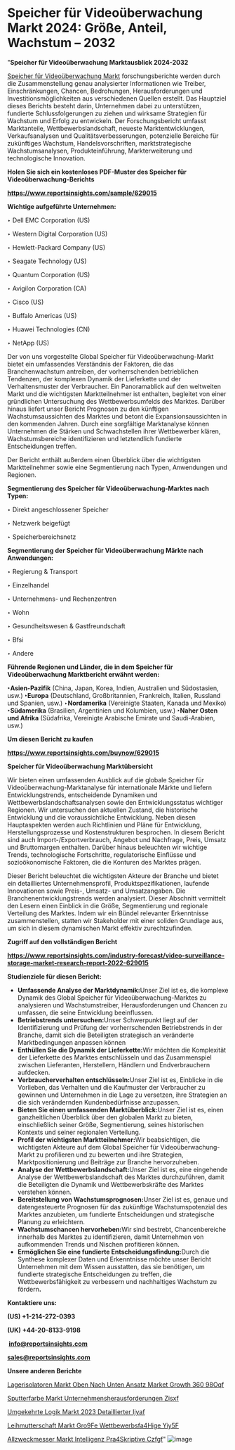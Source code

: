 # Speicher für Videoüberwachung Markt 2024: Größe, Anteil, Wachstum – 2032

"<strong><b>Speicher für Videoüberwachung Marktausblick 2024-2032</b></strong>

<a href=https://www.reportsinsights.com/sample/629015>Speicher für Videoüberwachung Markt</a> forschungsberichte werden durch die Zusammenstellung genau analysierter Informationen wie Treiber, Einschränkungen, Chancen, Bedrohungen, Herausforderungen und Investitionsmöglichkeiten aus verschiedenen Quellen erstellt. Das Hauptziel dieses Berichts besteht darin, Unternehmen dabei zu unterstützen, fundierte Schlussfolgerungen zu ziehen und wirksame Strategien für Wachstum und Erfolg zu entwickeln. Der Forschungsbericht umfasst Marktanteile, Wettbewerbslandschaft, neueste Marktentwicklungen, Verkaufsanalysen und Qualitätsverbesserungen, potenzielle Bereiche für zukünftiges Wachstum, Handelsvorschriften, marktstrategische Wachstumsanalysen, Produkteinführung, Markterweiterung und technologische Innovation.

<strong><b>Holen Sie sich ein kostenloses PDF-Muster des Speicher für Videoüberwachung-Berichts</b></strong>

<a href=https://www.reportsinsights.com/sample/629015><strong><u>https://www.reportsinsights.com/sample/629015</u></strong></a>

<strong>Wichtige aufgeführte Unternehmen:</strong>

‣ Dell EMC Corporation (US)

‣ Western Digital Corporation (US)

‣ Hewlett-Packard Company (US)

‣ Seagate Technology (US)

‣ Quantum Corporation (US)

‣ Avigilon Corporation (CA)

‣ Cisco (US)

‣ Buffalo Americas (US)

‣ Huawei Technologies (CN)

‣ NetApp (US)

Der von uns vorgestellte Global Speicher für Videoüberwachung-Markt bietet ein umfassendes Verständnis der Faktoren, die das Branchenwachstum antreiben, der vorherrschenden betrieblichen Tendenzen, der komplexen Dynamik der Lieferkette und der Verhaltensmuster der Verbraucher. Ein Panoramablick auf den weltweiten Markt und die wichtigsten Marktteilnehmer ist enthalten, begleitet von einer gründlichen Untersuchung des Wettbewerbsumfelds des Marktes. Darüber hinaus liefert unser Bericht Prognosen zu den künftigen Wachstumsaussichten des Marktes und betont die Expansionsaussichten in den kommenden Jahren. Durch eine sorgfältige Marktanalyse können Unternehmen die Stärken und Schwachstellen ihrer Wettbewerber klären, Wachstumsbereiche identifizieren und letztendlich fundierte Entscheidungen treffen.

Der Bericht enthält außerdem einen Überblick über die wichtigsten Marktteilnehmer sowie eine Segmentierung nach Typen, Anwendungen und Regionen.

<strong>Segmentierung des Speicher für Videoüberwachung-Marktes nach Typen:</strong>

‣ Direkt angeschlossener Speicher

‣ Netzwerk beigefügt

‣ Speicherbereichsnetz

<strong>Segmentierung der Speicher für Videoüberwachung Märkte nach Anwendungen:</strong>

‣ Regierung & Transport

‣ Einzelhandel

‣ Unternehmens- und Rechenzentren

‣ Wohn

‣ Gesundheitswesen & Gastfreundschaft

‣ Bfsi

‣ Andere

<strong><b>Führende Regionen und Länder, die in dem Speicher für Videoüberwachung Marktbericht erwähnt werden:</b></strong>

<strong><b>‣Asien-Pazifik</b></strong> (China, Japan, Korea, Indien, Australien und Südostasien, usw.)
<strong><b>‣Europa</b></strong> (Deutschland, Großbritannien, Frankreich, Italien, Russland und Spanien, usw.)
‣<strong><b>Nordamerika</b></strong> (Vereinigte Staaten, Kanada und Mexiko)
<strong><b>‣Südamerika</b></strong> (Brasilien, Argentinien und Kolumbien, usw.)
<strong><b>‣Naher Osten und Afrika</b></strong> (Südafrika, Vereinigte Arabische Emirate und Saudi-Arabien, usw.)

<strong>Um diesen Bericht zu kaufen</strong>

<a href=https://www.reportsinsights.com/buynow/629015><strong><u>https://www.reportsinsights.com/buynow/629015</u></strong></a>

<strong>Speicher für Videoüberwachung Marktübersicht</strong>

Wir bieten einen umfassenden Ausblick auf die globale Speicher für Videoüberwachung-Marktanalyse für internationale Märkte und liefern Entwicklungstrends, entscheidende Dynamiken und Wettbewerbslandschaftsanalysen sowie den Entwicklungsstatus wichtiger Regionen. Wir untersuchen den aktuellen Zustand, die historische Entwicklung und die voraussichtliche Entwicklung. Neben diesen Hauptaspekten werden auch Richtlinien und Pläne für Entwicklung, Herstellungsprozesse und Kostenstrukturen besprochen. In diesem Bericht sind auch Import-/Exportverbrauch, Angebot und Nachfrage, Preis, Umsatz und Bruttomargen enthalten. Darüber hinaus beleuchten wir wichtige Trends, technologische Fortschritte, regulatorische Einflüsse und sozioökonomische Faktoren, die die Konturen des Marktes prägen.

Dieser Bericht beleuchtet die wichtigsten Akteure der Branche und bietet ein detailliertes Unternehmensprofil, Produktspezifikationen, laufende Innovationen sowie Preis-, Umsatz- und Umsatzangaben. Die Branchenentwicklungstrends werden analysiert. Dieser Abschnitt vermittelt den Lesern einen Einblick in die Größe, Segmentierung und regionale Verteilung des Marktes. Indem wir ein Bündel relevanter Erkenntnisse zusammenstellen, statten wir Stakeholder mit einer soliden Grundlage aus, um sich in diesem dynamischen Markt effektiv zurechtzufinden.

<strong>Zugriff auf den vollständigen Bericht</strong>

<a href=https://www.reportsinsights.com/industry-forecast/video-surveillance-storage-market-research-report-2022-629015><strong>https://www.reportsinsights.com/industry-forecast/video-surveillance-storage-market-research-report-2022-629015</strong></a>

<strong>Studienziele für diesen Bericht:</strong>
<ul>
  <li><strong>Umfassende Analyse der Marktdynamik:</strong>Unser Ziel ist es, die komplexe Dynamik des Global Speicher für Videoüberwachung-Marktes zu analysieren und Wachstumstreiber, Herausforderungen und Chancen zu umfassen, die seine Entwicklung beeinflussen.</li>
  <li><strong>Betriebstrends untersuchen:</strong>Unser Schwerpunkt liegt auf der Identifizierung und Prüfung der vorherrschenden Betriebstrends in der Branche, damit sich die Beteiligten strategisch an veränderte Marktbedingungen anpassen können</li>
  <li><strong>Enthüllen Sie die Dynamik der Lieferkette:</strong>Wir möchten die Komplexität der Lieferkette des Marktes entschlüsseln und das Zusammenspiel zwischen Lieferanten, Herstellern, Händlern und Endverbrauchern aufdecken.</li>
  <li><strong>Verbraucherverhalten entschlüsseln:</strong>Unser Ziel ist es, Einblicke in die Vorlieben, das Verhalten und die Kaufmuster der Verbraucher zu gewinnen und Unternehmen in die Lage zu versetzen, ihre Strategien an die sich verändernden Kundenbedürfnisse anzupassen.</li>
  <li><strong>Bieten Sie einen umfassenden Marktüberblick:</strong>Unser Ziel ist es, einen ganzheitlichen Überblick über den globalen Markt zu bieten, einschließlich seiner Größe, Segmentierung, seines historischen Kontexts und seiner regionalen Verteilung.</li>
  <li><strong>Profil der wichtigsten Marktteilnehmer:</strong>Wir beabsichtigen, die wichtigsten Akteure auf dem Global Speicher für Videoüberwachung-Markt zu profilieren und zu bewerten und ihre Strategien, Marktpositionierung und Beiträge zur Branche hervorzuheben.</li>
  <li><strong>Analyse der Wettbewerbslandschaft:</strong>Unser Ziel ist es, eine eingehende Analyse der Wettbewerbslandschaft des Marktes durchzuführen, damit die Beteiligten die Dynamik und Wettbewerbskräfte des Marktes verstehen können.</li>
  <li><strong>Bereitstellung von Wachstumsprognosen:</strong>Unser Ziel ist es, genaue und datengesteuerte Prognosen für das zukünftige Wachstumspotenzial des Marktes anzubieten, um fundierte Entscheidungen und strategische Planung zu erleichtern.</li>
  <li><strong>Wachstumschancen hervorheben:</strong>Wir sind bestrebt, Chancenbereiche innerhalb des Marktes zu identifizieren, damit Unternehmen von aufkommenden Trends und Nischen profitieren können.</li>
  <li><strong>Ermöglichen Sie eine fundierte Entscheidungsfindung:</strong>Durch die Synthese komplexer Daten und Erkenntnisse möchte unser Bericht Unternehmen mit dem Wissen ausstatten, das sie benötigen, um fundierte strategische Entscheidungen zu treffen, die Wettbewerbsfähigkeit zu verbessern und nachhaltiges Wachstum zu fördern<strong>.</strong></li>
</ul>
<strong>Kontaktiere uns:</strong>

<strong>(US) +1-214-272-0393</strong>

<strong>(UK) +44-20-8133-9198</strong>

<strong> </strong><a href=info@reportsinsights.com><strong><u>info@reportsinsights.com</u></strong></a>

<a href=sales@reportsinsights.com><strong><u>sales@reportsinsights.com</u></strong></a>

<strong>Unsere anderen Berichte</strong>

<a href=https://de.linkedin.com/pulse/lagerisolatoren-markt-oben-nach-unten-ansatz-market-growth-360-98oqf/>Lagerisolatoren Markt Oben Nach Unten Ansatz Market Growth 360 98Oqf</a>

<a href=https://de.linkedin.com/pulse/sputterfarbe-markt-unternehmensherausforderungen-zisxf/>Sputterfarbe Markt Unternehmensherausforderungen Zisxf</a>

<a href=https://de.linkedin.com/pulse/umgekehrte-logik-markt-2023-detaillierter-ijyaf/>Umgekehrte Logik Markt 2023 Detaillierter Ijyaf</a>

<a href=https://de.linkedin.com/pulse/leihmutterschaft-markt-gro%C3%9Fe-wettbewerbsf%C3%A4hige-yiy5f/>Leihmutterschaft Markt Gro9Fe Wettbewerbsfa4Hige Yiy5F</a>

<a href=https://de.linkedin.com/pulse/allzweckmesser-markt-intelligenz-pr%C3%A4skriptive-czfgf/>Allzweckmesser Markt Intelligenz Pra4Skriptive Czfgf</a>"
![image](https://github.com/Jaayaachit/RIMarket/assets/158452289/0f138559-f7a5-49a6-84a2-a40ef7df171f)
